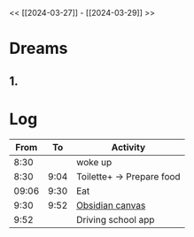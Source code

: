 << [[2024-03-27]] - [[2024-03-29]] >>

# Dreams
## 1. 

# Log

| From  | To   | Activity                                                            |
| ----- | ---- | ------------------------------------------------------------------- |
| 8:30  |      | woke up                                                             |
| 8:30  | 9:04 | Toilette+ -> Prepare food                                           |
| 09:06 | 9:30 | Eat                                                                 |
| 9:30  | 9:52 | [Obsidian canvas](https://youtu.be/vLBd_ADeKIw?si=Q9N0c4L16iQEJdGX) |
| 9:52  |      | Driving school app                                                  |
